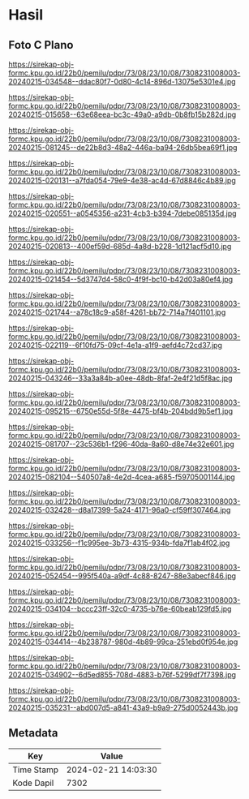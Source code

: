 # Hasil

## Foto C Plano

https://sirekap-obj-formc.kpu.go.id/22b0/pemilu/pdpr/73/08/23/10/08/7308231008003-20240215-034548--ddac80f7-0d80-4c14-896d-13075e5301e4.jpg

https://sirekap-obj-formc.kpu.go.id/22b0/pemilu/pdpr/73/08/23/10/08/7308231008003-20240215-015658--63e68eea-bc3c-49a0-a9db-0b8fb15b282d.jpg

https://sirekap-obj-formc.kpu.go.id/22b0/pemilu/pdpr/73/08/23/10/08/7308231008003-20240215-081245--de22b8d3-48a2-446a-ba94-26db5bea69f1.jpg

https://sirekap-obj-formc.kpu.go.id/22b0/pemilu/pdpr/73/08/23/10/08/7308231008003-20240215-020131--a7fda054-79e9-4e38-ac4d-67d8846c4b89.jpg

https://sirekap-obj-formc.kpu.go.id/22b0/pemilu/pdpr/73/08/23/10/08/7308231008003-20240215-020551--a0545356-a231-4cb3-b394-7debe085135d.jpg

https://sirekap-obj-formc.kpu.go.id/22b0/pemilu/pdpr/73/08/23/10/08/7308231008003-20240215-020813--400ef59d-685d-4a8d-b228-1d121acf5d10.jpg

https://sirekap-obj-formc.kpu.go.id/22b0/pemilu/pdpr/73/08/23/10/08/7308231008003-20240215-021454--5d3747d4-58c0-4f9f-bc10-b42d03a80ef4.jpg

https://sirekap-obj-formc.kpu.go.id/22b0/pemilu/pdpr/73/08/23/10/08/7308231008003-20240215-021744--a78c18c9-a58f-4261-bb72-714a7f401101.jpg

https://sirekap-obj-formc.kpu.go.id/22b0/pemilu/pdpr/73/08/23/10/08/7308231008003-20240215-022119--6f10fd75-09cf-4e1a-a1f9-aefd4c72cd37.jpg

https://sirekap-obj-formc.kpu.go.id/22b0/pemilu/pdpr/73/08/23/10/08/7308231008003-20240215-043246--33a3a84b-a0ee-48db-8faf-2e4f21d5f8ac.jpg

https://sirekap-obj-formc.kpu.go.id/22b0/pemilu/pdpr/73/08/23/10/08/7308231008003-20240215-095215--6750e55d-5f8e-4475-bf4b-204bdd9b5ef1.jpg

https://sirekap-obj-formc.kpu.go.id/22b0/pemilu/pdpr/73/08/23/10/08/7308231008003-20240215-081707--23c536b1-f296-40da-8a60-d8e74e32e601.jpg

https://sirekap-obj-formc.kpu.go.id/22b0/pemilu/pdpr/73/08/23/10/08/7308231008003-20240215-082104--540507a8-4e2d-4cea-a685-f59705001144.jpg

https://sirekap-obj-formc.kpu.go.id/22b0/pemilu/pdpr/73/08/23/10/08/7308231008003-20240215-032428--d8a17399-5a24-4171-96a0-cf59ff307464.jpg

https://sirekap-obj-formc.kpu.go.id/22b0/pemilu/pdpr/73/08/23/10/08/7308231008003-20240215-033256--f1c995ee-3b73-4315-934b-fda7f1ab4f02.jpg

https://sirekap-obj-formc.kpu.go.id/22b0/pemilu/pdpr/73/08/23/10/08/7308231008003-20240215-052454--995f540a-a9df-4c88-8247-88e3abecf846.jpg

https://sirekap-obj-formc.kpu.go.id/22b0/pemilu/pdpr/73/08/23/10/08/7308231008003-20240215-034104--bccc23ff-32c0-4735-b76e-60beab129fd5.jpg

https://sirekap-obj-formc.kpu.go.id/22b0/pemilu/pdpr/73/08/23/10/08/7308231008003-20240215-034414--4b238787-980d-4b89-99ca-251ebd0f954e.jpg

https://sirekap-obj-formc.kpu.go.id/22b0/pemilu/pdpr/73/08/23/10/08/7308231008003-20240215-034902--6d5ed855-708d-4883-b76f-5299df7f7398.jpg

https://sirekap-obj-formc.kpu.go.id/22b0/pemilu/pdpr/73/08/23/10/08/7308231008003-20240215-035231--abd007d5-a841-43a9-b9a9-275d0052443b.jpg


## Metadata

| Key        | Value               |
| ---------- | ------------------- |
| Time Stamp | 2024-02-21 14:03:30 |
| Kode Dapil | 7302                |



